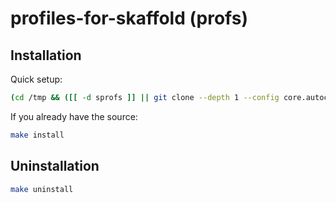 # profiles-for-skaffold (profs)

## Installation
Quick setup:
```bash
(cd /tmp && ([[ -d sprofs ]] || git clone --depth 1 --config core.autocrlf=false https://github.com/STYLER-Inc/profiles-for-skaffold.git) && cd sprofs && make install) && source ~/.profile
```
If you already have the source:
```bash
make install
```

## Uninstallation
```bash
make uninstall
```
